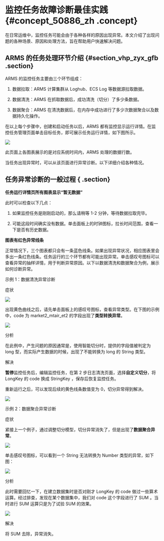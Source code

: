 # 监控任务故障诊断最佳实践 {#concept_50886_zh .concept}

在日常运维中，监控任务可能会由于各种各样的原因出现异常。本文介绍了出现问题的各种场景、原因和处理方法，旨在帮助用户快速解决问题。

## ARMS 的任务处理环节介绍 {#section_vhp_zyx_gfb .section}

ARMS 的监控任务主要由三个环节组成：

1.  数据拉取：ARMS 计算集群从 Loghub、ECS Log 等数据源拉取数据。

2.  数据清洗：ARMS 在抓取数据后，成功清洗（切分）了多少条数据。

3.  数据聚合：ARMS 在清洗数据后，在内存中成功进行了多少次数据聚合以及数据持久化操作。


在以上每个步骤中，创建和启动任务以后，ARMS 都有监控显示运行详情。在监控任务管理页面单击目标任务，即可展示任务运行详情，如下图所示。

![](http://static-aliyun-doc.oss-cn-hangzhou.aliyuncs.com/assets/img/152325/156756991844147_zh-CN.png) 

此页面上各图表展示的是对应系统时间内，ARMS 处理的数据行数。

当任务出现异常时，可以从该页面进行异常诊断。以下详细介绍各种情况。

## 任务异常诊断的一般过程 { .section}

**任务运行详情页所有图表显示“暂无数据”**

此时可以检查以下几点：

1.  如果监控任务是刚刚启动的，那么请稍等 1-2 分钟，等待数据拉取完毕。

2.  可能这段时间确实没有数据。单击面板上的时钟图标，拉长时间范围，查看一下是否有历史数据。


**图表有红色异常线条**

正常情况下，三个图表都只会有一条蓝色线条。如果出现异常状况，相应图表里会多出一条红色线条。任务运行的三个环节都有可能出现异常。单击感叹号图标可以查看异常的抽样详情，用于判断异常原因。以下以数据清洗和数据聚合为例，展示如何诊断异常。

示例 1：数据清洗异常诊断

症状

![](http://static-aliyun-doc.oss-cn-hangzhou.aliyuncs.com/assets/img/152325/156756991944148_zh-CN.png) 

出现黄色曲线之后，请先单击面板上的感叹号图标，查看异常类型。在下图的示例中，code 为 market2\_mtair\_et2 的字段出现了**类型转换异常**。

![](http://static-aliyun-doc.oss-cn-hangzhou.aliyuncs.com/assets/img/152325/156756991944149_zh-CN.png) 

分析

在此例中，产生问题的原因通常是，使用智能切分时，提供的字段值被判定为 long 型，而实际产生数据的时候，出现了不能转换为 long 的 String 类型。

解决

**暂停**监控任务后，编辑监控任务，在第 2 步日志清洗页面，选择**自定义切分**，将 LongKey 的 code 换成 StringKey ，保存后恢复监控任务。

重新运行之后，可以发现后续的黄色线条数值变为 0，切分异常得到解决。

![](http://static-aliyun-doc.oss-cn-hangzhou.aliyuncs.com/assets/img/152325/156756991944151_zh-CN.png) 

示例 2：数据聚合异常诊断

症状

紧接上一个例子，通过调整切分模型，切分异常消失了，但是出现了**数据聚合异常**。

![](http://aliware-images.oss-cn-hangzhou.aliyuncs.com/arms/sc_data_aggregation_en.png)

单击感叹号图标，可以看到一个 String 无法转换为 Number 类型的异常，如下图：

![](http://static-aliyun-doc.oss-cn-hangzhou.aliyuncs.com/assets/img/152325/156756991944153_zh-CN.png) 

分析

此时需要回忆一下，在建立数据集时是否对刚才 LongKey 的 code 做过一些算术运算。经过排查，发现在某个数据集中，我们对 code 这个字段进行了 SUM 。当时进行 SUM 运算只是为了试验 SUM 的效果。

![](http://static-aliyun-doc.oss-cn-hangzhou.aliyuncs.com/assets/img/152325/156756991944154_zh-CN.png) 

解决

将 SUM 去除，异常消失。

